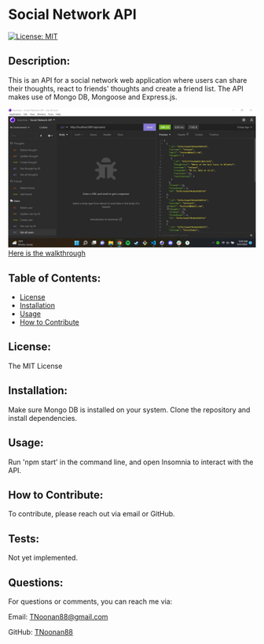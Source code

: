 # Social Network API
[![License: MIT](https://img.shields.io/badge/License-MIT-yellow.svg)](https://opensource.org/licenses/MIT)

## Description:
This is an API for a social network web application where users can share their thoughts, react to friends' thoughts and create a friend list. The API makes use of Mongo DB, Mongoose and Express.js.


![screenshot](/assets/screenshot.png)
[Here is the walkthrough](https://drive.google.com/file/d/1l96itxxqw4AKs1PsGzFYNuorLHTehR0b/view)

## Table of Contents:
* [License](#license)
* [Installation](#installation)
* [Usage](#usage)
* [How to Contribute](#how-to-contribute)

## License:
The MIT License

## Installation:
Make sure Mongo DB is installed on your system. Clone the repository and install dependencies.

## Usage:
Run 'npm start' in the command line, and open Insomnia to interact with the API.

## How to Contribute:
To contribute, please reach out via email or GitHub.

## Tests:
Not yet implemented.

## Questions:
For questions or comments, you can reach me via:

Email: TNoonan88@gmail.com

GitHub: [TNoonan88](https://github.com/TNoonan88)
